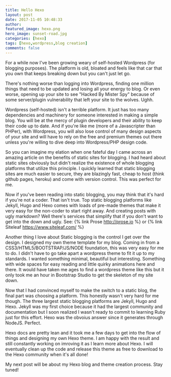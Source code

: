 ```yaml
---
title: Hello Hexo
layout: post
date: 2017-11-05 10:48:33
author:
featured_image: hexo.png
hero_image: sunset-road.jpg
categories: [hexo]
tags: [hexo,wordpress,blog creation]
comments: false
---
```


For a while now I've been growing weary of self-hosted Wordpress (for blogging purposes). The platform is old, bloated and feels like that car that you own that keeps breaking down but you can't just let go.

There's nothing worse than logging into Wordpress, finding one million things that need to be updated and losing all your energy to blog. Or even worse, opening up your site to see "Hacked By Mister Spy" because of some server/plugin vulnerability that left your site to the wolves. Ughh.

Wordpress (self-hosted) isn't a terrible platform. It just has too many dependencies and machinery for someone interested in making a simple blog. You will be at the mercy of plugin developers and their ability to keep their code up to date. And if you're like me (more of a Javascripter than PHPer), with Wordpress, you will also lose control of many design aspects of your site and will have to rely on the free and premium themes out there unless you're willing to dive deep into Wordpress/PHP design code.

So you can imagine my elation when one fateful day I came across an amazing article on the benefits of static sites for blogging. I had heard about static sites obviously but didn't realize the existence of whole blogging platforms that utilize this principle. I quickly learned that static blogging sites are much easier to secure, they are blazingly fast, cheap to host (think github pages, heroku) and come with version control. This was perfect for me.

Now if you've been reading into static blogging, you may think that it's hard if you're not a coder. That isn't true. Top static blogging platforms like Jekyll, Hugo and Hexo comes with loads of pre-made themes that make it very easy for the non-coder to start right away. And creating posts with ugly markdown? Well there's services that simplify that if you don't want to get into the down and ugly. See: {% link Prose http://prose.io %} or {% link Siteleaf https://www.siteleaf.com/ %}

Another thing I love about Static blogging is the control I get over the design. I designed my own theme template for my blog. Coming in from a CSS3/HTML5/BOOTSTRAP/JS/NODE foundation, this was very easy for me to do. I didn't have to go take apart a wordpress theme to fit it up to my standards. I wanted something minimal, beautiful but interesting. Something with wide spaces for easy reading and little quirky animations here and there. It would have taken me ages to find a wordpress theme like this but it only took me an hour in Bootstrap Studio to get the skeleton of my site down.

Now that I had convinced myself to make the switch to a static blog, the final part was choosing a platform. This honestly wasn't very hard for me though. The three largest static blogging platforms are Jekyll, Hugo and Hexo. Jekyll was my first choice because it had the largest community and documentation but I soon realized I wasn't ready to commit to learning Ruby just for this effort. Hexo was the obvoius answer since it generates through NodeJS. Perfect.

Hexo docs are pretty lean and it took me a few days to get into the flow of things and designing my own Hexo theme. I am happy with the result and still constantly working on imroving it as I learn more about Hexo. I will eventually clean up the code and release this theme as free to download to the Hexo community when it's all done!

My next post will be about my Hexo blog and theme creation process. Stay tuned!

